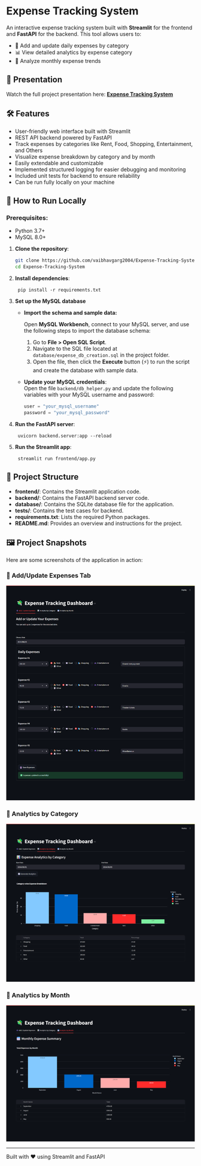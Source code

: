 # Expense Tracking System

An interactive expense tracking system built with **Streamlit** for the frontend and **FastAPI** for the backend. This tool allows users to:

- 📝 Add and update daily expenses by category  
- 📊 View detailed analytics by expense category  
- 📆 Analyze monthly expense trends

## 🎥 Presentation
Watch the full project presentation here: **[Expense Tracking System](https://vaibhav-projects.my.canva.site/expense-tracking-system)**

## 🛠 Features  
- User-friendly web interface built with Streamlit  
- REST API backend powered by FastAPI  
- Track expenses by categories like Rent, Food, Shopping, Entertainment, and Others  
- Visualize expense breakdown by category and by month  
- Easily extendable and customizable
- Implemented structured logging for easier debugging and monitoring
- Included unit tests for backend to ensure reliability 
- Can be run fully locally on your machine

## 🚀 How to Run Locally  
### Prerequisites:  
- Python 3.7+
- MySQL 8.0+

1. **Clone the repository**:
   ```bash
   git clone https://github.com/vaibhavgarg2004/Expense-Tracking-System.git
   cd Expense-Tracking-System
   ```
2. **Install dependencies**:   
   ```commandline
    pip install -r requirements.txt
   ```
3. **Set up the MySQL database**
 
   - **Import the schema and sample data:**

     Open **MySQL Workbench**, connect to your MySQL server, and use the following steps to import the database schema:

      1. Go to **File > Open SQL Script**.
      2. Navigate to the SQL file located at `database/expense_db_creation.sql` in the project folder.
      3. Open the file, then click the **Execute** button (⚡) to run the script and create the database with sample data.

   - **Update your MySQL credentials**:  
     Open the file `backend/db_helper.py` and update the following variables with your MySQL username and password:
     
     ```python
     user = "your_mysql_username"
     password = "your_mysql_password"
     ```
4. **Run the FastAPI server**:   
   ```commandline
    uvicorn backend.server:app --reload
   ```
5. **Run the Streamlit app**:   
   ```commandline
    streamlit run frontend/app.py
   ```

## 📂 Project Structure

- **frontend/**: Contains the Streamlit application code.
- **backend/**: Contains the FastAPI backend server code.
- **database/**: Contains the SQLite database file for the application.
- **tests/**: Contains the test cases for backend.
- **requirements.txt**: Lists the required Python packages.
- **README.md**: Provides an overview and instructions for the project.

## 🖼️ Project Snapshots

Here are some screenshots of the application in action:

### 🔹 Add/Update Expenses Tab
![Add/Update](Add-Update-Tab.png)

### 🔹 Analytics by Category
![Category Analytics](Analytics-By-Category-Tab.png)

### 🔹 Analytics by Month
![Monthly Analytics](Analytics-By-Month-Tab.png)

---
Built with ❤️ using Streamlit and FastAPI

